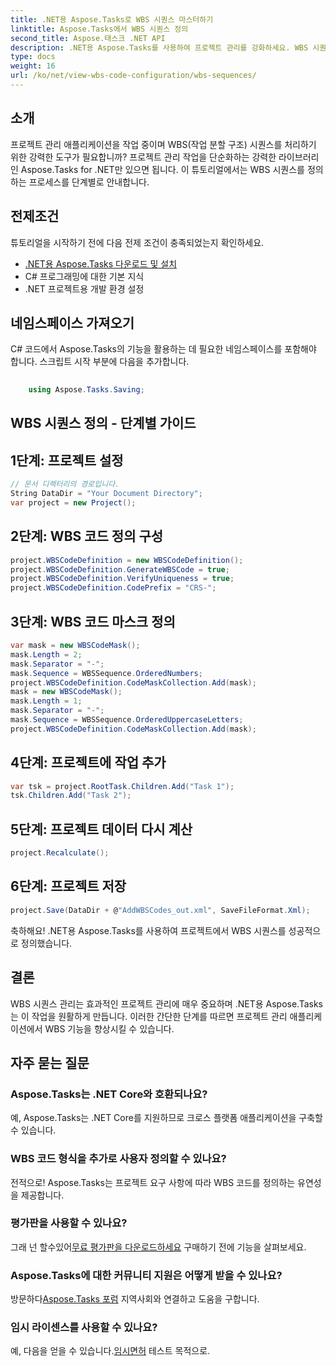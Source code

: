 ```yaml
---
title: .NET용 Aspose.Tasks로 WBS 시퀀스 마스터하기
linktitle: Aspose.Tasks에서 WBS 시퀀스 정의
second_title: Aspose.태스크 .NET API
description: .NET용 Aspose.Tasks를 사용하여 프로젝트 관리를 강화하세요. WBS 시퀀스를 원활하게 정의하고 효율성을 쉽게 향상시킬 수 있습니다. #Aspose #작업 #MS 프로젝트
type: docs
weight: 16
url: /ko/net/view-wbs-code-configuration/wbs-sequences/
---
```

## 소개
프로젝트 관리 애플리케이션을 작업 중이며 WBS(작업 분할 구조) 시퀀스를 처리하기 위한 강력한 도구가 필요합니까? 프로젝트 관리 작업을 단순화하는 강력한 라이브러리인 Aspose.Tasks for .NET만 있으면 됩니다. 이 튜토리얼에서는 WBS 시퀀스를 정의하는 프로세스를 단계별로 안내합니다.
## 전제조건
튜토리얼을 시작하기 전에 다음 전제 조건이 충족되었는지 확인하세요.
- [.NET용 Aspose.Tasks 다운로드 및 설치](https://releases.aspose.com/tasks/net/)
- C# 프로그래밍에 대한 기본 지식
- .NET 프로젝트용 개발 환경 설정
## 네임스페이스 가져오기
C# 코드에서 Aspose.Tasks의 기능을 활용하는 데 필요한 네임스페이스를 포함해야 합니다. 스크립트 시작 부분에 다음을 추가합니다.
```csharp
    
    using Aspose.Tasks.Saving;
```
## WBS 시퀀스 정의 - 단계별 가이드
## 1단계: 프로젝트 설정
```csharp
// 문서 디렉터리의 경로입니다.
String DataDir = "Your Document Directory";
var project = new Project();
```
## 2단계: WBS 코드 정의 구성
```csharp
project.WBSCodeDefinition = new WBSCodeDefinition();
project.WBSCodeDefinition.GenerateWBSCode = true;
project.WBSCodeDefinition.VerifyUniqueness = true;
project.WBSCodeDefinition.CodePrefix = "CRS-";
```
## 3단계: WBS 코드 마스크 정의
```csharp
var mask = new WBSCodeMask();
mask.Length = 2;
mask.Separator = "-";
mask.Sequence = WBSSequence.OrderedNumbers;
project.WBSCodeDefinition.CodeMaskCollection.Add(mask);
mask = new WBSCodeMask();
mask.Length = 1;
mask.Separator = "-";
mask.Sequence = WBSSequence.OrderedUppercaseLetters;
project.WBSCodeDefinition.CodeMaskCollection.Add(mask);
```
## 4단계: 프로젝트에 작업 추가
```csharp
var tsk = project.RootTask.Children.Add("Task 1");
tsk.Children.Add("Task 2");
```
## 5단계: 프로젝트 데이터 다시 계산
```csharp
project.Recalculate();
```
## 6단계: 프로젝트 저장
```csharp
project.Save(DataDir + @"AddWBSCodes_out.xml", SaveFileFormat.Xml);
```
축하해요! .NET용 Aspose.Tasks를 사용하여 프로젝트에서 WBS 시퀀스를 성공적으로 정의했습니다.
## 결론
WBS 시퀀스 관리는 효과적인 프로젝트 관리에 매우 중요하며 .NET용 Aspose.Tasks는 이 작업을 원활하게 만듭니다. 이러한 간단한 단계를 따르면 프로젝트 관리 애플리케이션에서 WBS 기능을 향상시킬 수 있습니다.
## 자주 묻는 질문
### Aspose.Tasks는 .NET Core와 호환되나요?
예, Aspose.Tasks는 .NET Core를 지원하므로 크로스 플랫폼 애플리케이션을 구축할 수 있습니다.
### WBS 코드 형식을 추가로 사용자 정의할 수 있나요?
전적으로! Aspose.Tasks는 프로젝트 요구 사항에 따라 WBS 코드를 정의하는 유연성을 제공합니다.
### 평가판을 사용할 수 있나요?
 그래 넌 할수있어[무료 평가판을 다운로드하세요](https://releases.aspose.com/) 구매하기 전에 기능을 살펴보세요.
### Aspose.Tasks에 대한 커뮤니티 지원은 어떻게 받을 수 있나요?
 방문하다[Aspose.Tasks 포럼](https://forum.aspose.com/c/tasks/15) 지역사회와 연결하고 도움을 구합니다.
### 임시 라이센스를 사용할 수 있나요?
 예, 다음을 얻을 수 있습니다.[임시면허](https://purchase.aspose.com/temporary-license/) 테스트 목적으로.